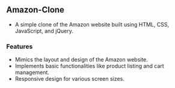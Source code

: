 ## Amazon-Clone
- A simple clone of the Amazon website built using HTML, CSS, JavaScript, and jQuery.

### Features
- Mimics the layout and design of the Amazon website.
- Implements basic functionalities like product listing and cart management.
- Responsive design for various screen sizes.
